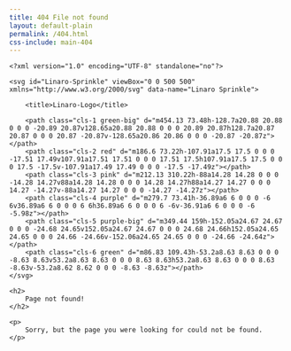 ```yaml
---
title: 404 File not found
layout: default-plain
permalink: /404.html
css-include: main-404
---
```


<div class="container text-center">

    <?xml version="1.0" encoding="UTF-8" standalone="no"?>

    <svg id="Linaro-Sprinkle" viewBox="0 0 500 500" xmlns="http://www.w3.org/2000/svg" data-name="Linaro Sprinkle">
        
        <title>Linaro-Logo</title>
        
        <path class="cls-1 green-big" d="m454.13 73.48h-128.7a20.88 20.88 0 0 0 -20.89 20.87v128.65a20.88 20.88 0 0 0 20.89 20.87h128.7a20.87 20.87 0 0 0 20.87 -20.87v-128.65a20.86 20.86 0 0 0 -20.87 -20.87z"></path>
        <path class="cls-2 red" d="m186.6 73.22h-107.91a17.5 17.5 0 0 0 -17.51 17.49v107.91a17.51 17.51 0 0 0 17.51 17.5h107.91a17.5 17.5 0 0 0 17.5 -17.5v-107.91a17.49 17.49 0 0 0 -17.5 -17.49z"></path>
        <path class="cls-3 pink" d="m212.13 310.22h-88a14.28 14.28 0 0 0 -14.28 14.27v88a14.28 14.28 0 0 0 14.28 14.27h88a14.27 14.27 0 0 0 14.27 -14.27v-88a14.27 14.27 0 0 0 -14.27 -14.27z"></path>
        <path class="cls-4 purple" d="m279.7 73.41h-36.89a6 6 0 0 0 -6 6v36.89a6 6 0 0 0 6 6h36.89a6 6 0 0 0 6 -6v-36.91a6 6 0 0 0 -6 -5.98z"></path>
        <path class="cls-5 purple-big" d="m349.44 159h-152.05a24.67 24.67 0 0 0 -24.68 24.65v152.05a24.67 24.67 0 0 0 24.68 24.66h152.05a24.65 24.65 0 0 0 24.66 -24.66v-152.06a24.65 24.65 0 0 0 -24.66 -24.64z"></path>
        <path class="cls-6 green" d="m86.83 109.43h-53.2a8.63 8.63 0 0 0 -8.63 8.63v53.2a8.63 8.63 0 0 0 8.63 8.63h53.2a8.63 8.63 0 0 0 8.63 -8.63v-53.2a8.62 8.62 0 0 0 -8.63 -8.63z"></path>
    </svg>

    <h2>
        Page not found!
    </h2>

    <p>
        Sorry, but the page you were looking for could not be found.
    </p>

</div>